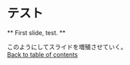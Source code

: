 テスト
=======================

** First slide, test. **

>>>

このようにしてスライドを増殖させていく。  
[Back to table of contents](./index.html)

